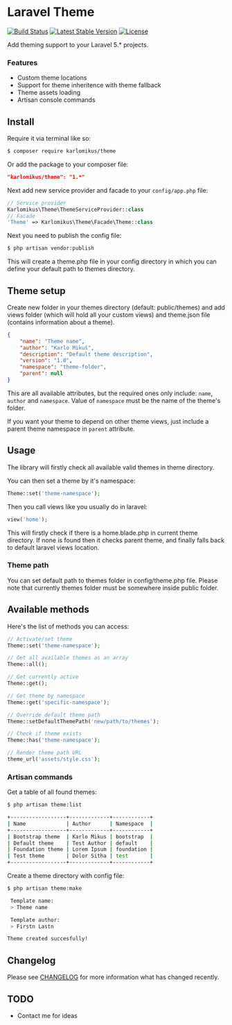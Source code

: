 # Laravel Theme

[![Build Status](https://travis-ci.org/karlomikus/theme.svg?branch=master)](https://travis-ci.org/karlomikus/theme)
[![Latest Stable Version](https://poser.pugx.org/karlomikus/theme/v/stable)](https://packagist.org/packages/karlomikus/theme)
[![License](https://poser.pugx.org/karlomikus/theme/license)](https://packagist.org/packages/karlomikus/theme)

Add theming support to your Laravel 5.* projects.

### Features

- Custom theme locations
- Support for theme inheritence with theme fallback
- Theme assets loading
- Artisan console commands

## Install

Require it via terminal like so:
``` bash
$ composer require karlomikus/theme
```

Or add the package to your composer file:

``` json
"karlomikus/theme": "1.*"
```

Next add new service provider and facade to your `config/app.php` file:

``` php
// Service provider
Karlomikus\Theme\ThemeServiceProvider::class
// Facade
'Theme' => Karlomikus\Theme\Facade\Theme::class
```

Next you need to publish the config file:

``` bash
$ php artisan vendor:publish
```

This will create a theme.php file in your config directory in which you can define your default path to themes directory.

## Theme setup

Create new folder in your themes directory (default: public/themes) and add views folder (which will hold all your custom views)
and theme.json file (contains information about a theme).

``` json
{
    "name": "Theme name",
    "author": "Karlo Mikuš",
    "description": "Default theme description",
    "version": "1.0",
    "namespace": "theme-folder",
    "parent": null
}
```

This are all available attributes, but the required ones only include: `name`, `author` and `namespace`.
Value of `namespace` must be the name of the theme's folder.

If you want your theme to depend on other theme views, just include a parent theme namespace in `parent` attribute.

## Usage

The library will firstly check all available valid themes in theme directory.

You can then set a theme by it's namespace:

``` php
Theme::set('theme-namespace');
```

Then you call views like you usually do in laravel:

``` php
view('home');
```

This will firstly check if there is a home.blade.php in current theme directory.
If none is found then it checks parent theme, and finally falls back to default laravel views location.

### Theme path

You can set default path to themes folder in config/theme.php file. Please note that currently themes folder must be somewhere inside public folder.

## Available methods

Here's the list of methods you can access:

``` php
// Activate/set theme
Theme::set('theme-namespace');

// Get all available themes as an array
Theme::all();

// Get currently active
Theme::get();

// Get theme by namespace
Theme::get('specific-namespace');

// Override default theme path
Theme::setDefaultThemePath('new/path/to/themes');

// Check if theme exists
Theme::has('theme-namespace');

// Render theme path URL
theme_url('assets/style.css');
```

### Artisan commands

Get a table of all found themes:
``` bash
$ php artisan theme:list

+------------------+-------------+------------+
| Name             | Author      | Namespace  |
+------------------+-------------+------------+
| Bootstrap theme  | Karlo Mikus | bootstrap  |
| Default theme    | Test Author | default    |
| Foundation theme | Lorem Ipsum | foundation |
| Test theme       | Dolor Sitha | test       |
+------------------+-------------+------------+
```

Create a theme directory with config file:
``` bash
$ php artisan theme:make

 Template name:
 > Theme name

 Template author:
 > Firstn Lastn

Theme created succesfully!
```

## Changelog

Please see [CHANGELOG](CHANGELOG.md) for more information what has changed recently.

## TODO

- Contact me for ideas